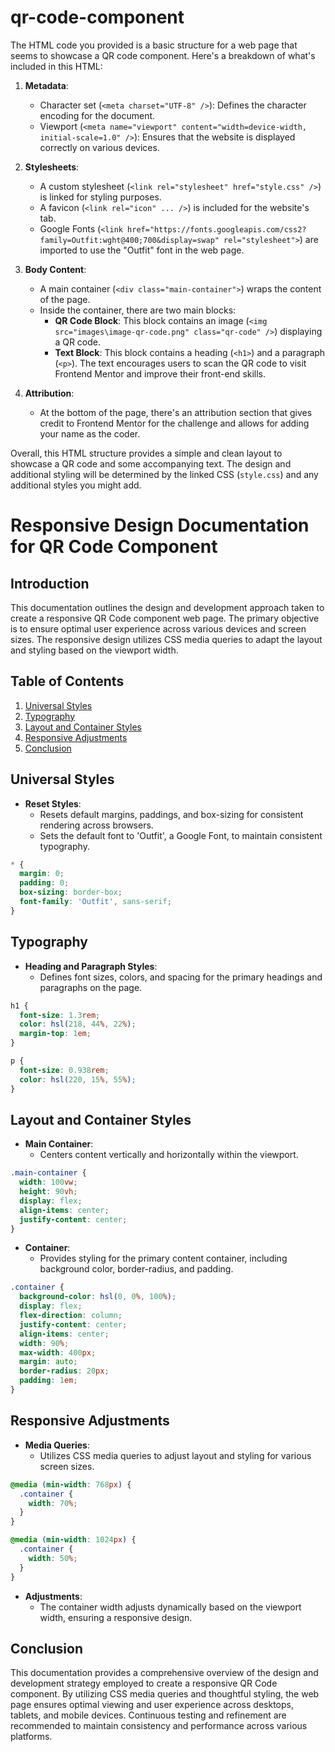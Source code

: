 # qr-code-component

The HTML code you provided is a basic structure for a web page that seems to showcase a QR code component. Here's a breakdown of what's included in this HTML:

1. **Metadata**: 
   - Character set (`<meta charset="UTF-8" />`): Defines the character encoding for the document.
   - Viewport (`<meta name="viewport" content="width=device-width, initial-scale=1.0" />`): Ensures that the website is displayed correctly on various devices.
   
2. **Stylesheets**: 
   - A custom stylesheet (`<link rel="stylesheet" href="style.css" />`) is linked for styling purposes.
   - A favicon (`<link rel="icon" ... />`) is included for the website's tab.
   - Google Fonts (`<link href="https://fonts.googleapis.com/css2?family=Outfit:wght@400;700&display=swap" rel="stylesheet">`) are imported to use the "Outfit" font in the web page.

3. **Body Content**: 
   - A main container (`<div class="main-container">`) wraps the content of the page.
   - Inside the container, there are two main blocks:
     - **QR Code Block**: This block contains an image (`<img src="images\image-qr-code.png" class="qr-code" />`) displaying a QR code.
     - **Text Block**: This block contains a heading (`<h1>`) and a paragraph (`<p>`). The text encourages users to scan the QR code to visit Frontend Mentor and improve their front-end skills.
   
4. **Attribution**: 
   - At the bottom of the page, there's an attribution section that gives credit to Frontend Mentor for the challenge and allows for adding your name as the coder.

Overall, this HTML structure provides a simple and clean layout to showcase a QR code and some accompanying text. The design and additional styling will be determined by the linked CSS (`style.css`) and any additional styles you might add.



# Responsive Design Documentation for QR Code Component

## Introduction

This documentation outlines the design and development approach taken to create a responsive QR Code component web page. The primary objective is to ensure optimal user experience across various devices and screen sizes. The responsive design utilizes CSS media queries to adapt the layout and styling based on the viewport width.

## Table of Contents

1. [Universal Styles](#universal-styles)
2. [Typography](#typography)
3. [Layout and Container Styles](#layout-and-container-styles)
4. [Responsive Adjustments](#responsive-adjustments)
5. [Conclusion](#conclusion)

## Universal Styles

- **Reset Styles**: 
  - Resets default margins, paddings, and box-sizing for consistent rendering across browsers.
  - Sets the default font to 'Outfit', a Google Font, to maintain consistent typography.

```css
* {
  margin: 0;
  padding: 0;
  box-sizing: border-box;
  font-family: 'Outfit', sans-serif;
}
```

## Typography

- **Heading and Paragraph Styles**: 
  - Defines font sizes, colors, and spacing for the primary headings and paragraphs on the page.

```css
h1 {
  font-size: 1.3rem;
  color: hsl(218, 44%, 22%);
  margin-top: 1em;
}

p {
  font-size: 0.938rem;
  color: hsl(220, 15%, 55%);
}
```

## Layout and Container Styles

- **Main Container**: 
  - Centers content vertically and horizontally within the viewport.

```css
.main-container {
  width: 100vw;
  height: 90vh;
  display: flex;
  align-items: center;
  justify-content: center;
}
```

- **Container**: 
  - Provides styling for the primary content container, including background color, border-radius, and padding.

```css
.container {
  background-color: hsl(0, 0%, 100%);
  display: flex;
  flex-direction: column;
  justify-content: center;
  align-items: center;
  width: 90%;
  max-width: 400px;
  margin: auto;
  border-radius: 20px;
  padding: 1em;
}
```

## Responsive Adjustments

- **Media Queries**: 
  - Utilizes CSS media queries to adjust layout and styling for various screen sizes.
  
```css
@media (min-width: 768px) {
  .container {
    width: 70%;
  }
}

@media (min-width: 1024px) {
  .container {
    width: 50%;
  }
}
```

- **Adjustments**: 
  - The container width adjusts dynamically based on the viewport width, ensuring a responsive design.

## Conclusion

This documentation provides a comprehensive overview of the design and development strategy employed to create a responsive QR Code component. By utilizing CSS media queries and thoughtful styling, the web page ensures optimal viewing and user experience across desktops, tablets, and mobile devices. Continuous testing and refinement are recommended to maintain consistency and performance across various platforms.
